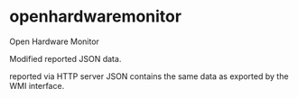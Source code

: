 # openhardwaremonitor
Open Hardware Monitor

Modified reported JSON data.

reported via HTTP server JSON contains the same data as exported by the WMI interface.
